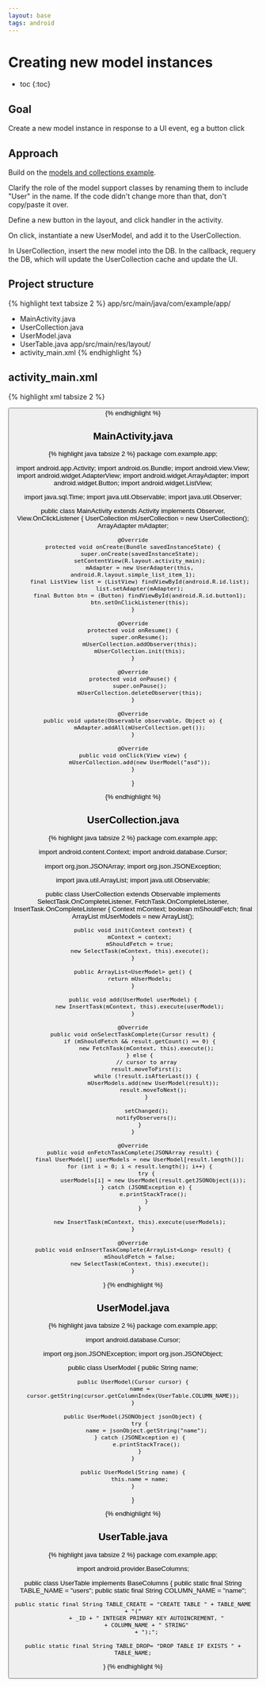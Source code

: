 ```yaml
---
layout: base
tags: android
---
```



# Creating new model instances

* toc
{:toc}

## Goal

Create a new model instance in response to a UI event, eg a button click


## Approach

Build on the [models and collections example](/notes/android-models-and-collections.html).

Clarify the role of the model support classes by renaming them to include "User" in the name. If the code didn't change more than that, don't copy/paste it over.

Define a new button in the layout, and click handler in the activity.

On click, instantiate a new UserModel, and add it to the UserCollection.

In UserCollection, insert the new model into the DB. In the callback, requery the DB, which will update the UserCollection cache and update the UI.


## Project structure

{% highlight text tabsize 2 %}
app/src/main/java/com/example/app/
- MainActivity.java
- UserCollection.java
- UserModel.java
- UserTable.java
app/src/main/res/layout/
- activity_main.xml
{% endhighlight %}


## activity_main.xml

{% highlight xml tabsize 2 %}
<?xml version="1.0" encoding="utf-8"?>
<LinearLayout
    xmlns:android="http://schemas.android.com/apk/res/android"
    android:layout_width="fill_parent"
    android:layout_height="fill_parent">
    <Button
        android:id="@android:id/button1"
        android:layout_height="wrap_content"
        android:layout_width="wrap_content" />
    <ListView
        android:id="@android:id/list"
        android:layout_width="fill_parent"
        android:layout_height="fill_parent" />
</LinearLayout>
{% endhighlight %}


## MainActivity.java

{% highlight java tabsize 2 %}
package com.example.app;

import android.app.Activity;
import android.os.Bundle;
import android.view.View;
import android.widget.AdapterView;
import android.widget.ArrayAdapter;
import android.widget.Button;
import android.widget.ListView;

import java.sql.Time;
import java.util.Observable;
import java.util.Observer;


public class MainActivity extends Activity implements Observer, View.OnClickListener {
    UserCollection mUserCollection = new UserCollection();
    ArrayAdapter<UserModel> mAdapter;

    @Override
    protected void onCreate(Bundle savedInstanceState) {
        super.onCreate(savedInstanceState);
        setContentView(R.layout.activity_main);
        mAdapter = new UserAdapter(this, android.R.layout.simple_list_item_1);
        final ListView list = (ListView) findViewById(android.R.id.list);
        list.setAdapter(mAdapter);
        final Button btn = (Button) findViewById(android.R.id.button1);
        btn.setOnClickListener(this);
    }

    @Override
    protected void onResume() {
        super.onResume();
        mUserCollection.addObserver(this);
        mUserCollection.init(this);
    }

    @Override
    protected void onPause() {
        super.onPause();
        mUserCollection.deleteObserver(this);
    }

    @Override
    public void update(Observable observable, Object o) {
        mAdapter.addAll(mUserCollection.get());
    }

    @Override
    public void onClick(View view) {
        mUserCollection.add(new UserModel("asd"));
    }
}

{% endhighlight %}


## UserCollection.java

{% highlight java tabsize 2 %}
package com.example.app;

import android.content.Context;
import android.database.Cursor;

import org.json.JSONArray;
import org.json.JSONException;

import java.util.ArrayList;
import java.util.Observable;

public class UserCollection extends Observable implements SelectTask.OnCompleteListener,
        FetchTask.OnCompleteListener, InsertTask.OnCompleteListener {
    Context mContext;
    boolean mShouldFetch;
    final ArrayList<UserModel> mUserModels = new ArrayList<UserModel>();

    public void init(Context context) {
        mContext = context;
        mShouldFetch = true;
        new SelectTask(mContext, this).execute();
    }

    public ArrayList<UserModel> get() {
        return mUserModels;
    }

    public void add(UserModel userModel) {
        new InsertTask(mContext, this).execute(userModel);
    }

    @Override
    public void onSelectTaskComplete(Cursor result) {
        if (mShouldFetch && result.getCount() == 0) {
            new FetchTask(mContext, this).execute();
        } else {
            // cursor to array
            result.moveToFirst();
            while (!result.isAfterLast()) {
                mUserModels.add(new UserModel(result));
                result.moveToNext();
            }

            setChanged();
            notifyObservers();
        }
    }

    @Override
    public void onFetchTaskComplete(JSONArray result) {
        final UserModel[] userModels = new UserModel[result.length()];
        for (int i = 0; i < result.length(); i++) {
            try {
                userModels[i] = new UserModel(result.getJSONObject(i));
            } catch (JSONException e) {
                e.printStackTrace();
            }
        }

        new InsertTask(mContext, this).execute(userModels);
    }

    @Override
    public void onInsertTaskComplete(ArrayList<Long> result) {
        mShouldFetch = false;
        new SelectTask(mContext, this).execute();
    }
}
{% endhighlight %}


## UserModel.java

{% highlight java tabsize 2 %}
package com.example.app;

import android.database.Cursor;

import org.json.JSONException;
import org.json.JSONObject;

public class UserModel {
    public String name;

    public UserModel(Cursor cursor) {
        name = cursor.getString(cursor.getColumnIndex(UserTable.COLUMN_NAME));
    }

    public UserModel(JSONObject jsonObject) {
        try {
            name = jsonObject.getString("name");
        } catch (JSONException e) {
            e.printStackTrace();
        }
    }

    public UserModel(String name) {
        this.name = name;
    }
}

{% endhighlight %}


## UserTable.java

{% highlight java tabsize 2 %}
package com.example.app;

import android.provider.BaseColumns;

public class UserTable implements BaseColumns {
    public static final String TABLE_NAME = "users";
    public static final String COLUMN_NAME = "name";

    public static final String TABLE_CREATE = "CREATE TABLE " + TABLE_NAME + "("
            + _ID + " INTEGER PRIMARY KEY AUTOINCREMENT, "
            + COLUMN_NAME + " STRING"
            + ");";

    public static final String TABLE_DROP= "DROP TABLE IF EXISTS " + TABLE_NAME;
}
{% endhighlight %}
